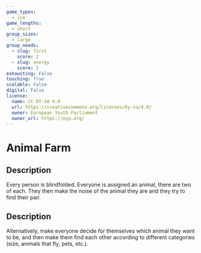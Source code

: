 ```yaml
---
game_types:
  - ice
game_lengths:
  - short
group_sizes:
  - large
group_needs:
  - slug: first
    score: 2
  - slug: energy
    score: 2
exhausting: False
touching: True
scalable: False
digital: False
license:
  name: CC BY-SA 4.0
  url: https://creativecommons.org/licenses/by-sa/4.0/
  owner: European Youth Parliament
  owner_url: https://eyp.org/
---
```

# Animal Farm

## Description
Every person is blindfolded. Everyone is assigned an animal, there are two of each. They then make the noise of the animal they are and they try to find their pair.

## Description
Alternatively, make everyone decide for themselves which animal they want to be, and then make them find each other according to different categories (size, animals that fly, pets, etc.).
